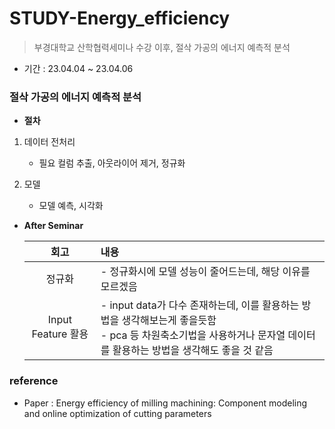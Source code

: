 # STUDY-Energy_efficiency

> 부경대학교 산학협력세미나 수강 이후, 절삭 가공의 에너지 예측적 분석

- 기간 : 23.04.04 ~ 23.04.06

### 절삭 가공의 에너지 예측적 분석

- **절차**

1. 데이터 전처리

   - 필요 컬럼 추출, 아웃라이어 제거, 정규화

2. 모델

   - 모델 예측, 시각화

- **After Seminar**

  |        회고        | 내용                                                                                                                                                                     |
  | :----------------: | :----------------------------------------------------------------------------------------------------------------------------------------------------------------------- |
  |       정규화       | - 정규화시에 모델 성능이 줄어드는데, 해당 이유를 모르겠음                                                                                                                |
  | Input Feature 활용 | - input data가 다수 존재하는데, 이를 활용하는 방법을 생각해보는게 좋을듯함 <br> - pca 등 차원축소기법을 사용하거나 문자열 데이터를 활용하는 방법을 생각해도 좋을 것 같음 |

### reference

- Paper : Energy efficiency of milling machining: Component modeling and online optimization of cutting parameters
